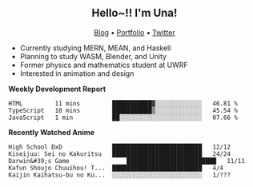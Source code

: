 <h2 align="center">
  Hello~!! I'm Una!
</h2>

<p align="center">
  <a href="https://anarchy.website/">Blog</a> &bull;
  <a href="https://una-ada.github.io/">Portfolio</a> &bull;
  <a href="https://twitter.com/unaxiii">Twitter</a>
</p>

- Currently studying MERN, MEAN, and Haskell
- Planning to study WASM, Blender, and Unity
- Former physics and mathematics student at UWRF
- Interested in animation and design

**Weekly Development Report**

<!--START_SECTION:waka-->
```text
HTML         11 mins         ███████████▓░░░░░░░░░░░░░   46.81 % 
TypeScript   10 mins         ███████████▒░░░░░░░░░░░░░   45.54 % 
JavaScript   1 min           ██░░░░░░░░░░░░░░░░░░░░░░░   07.66 % 
```
<!--END_SECTION:waka-->

**Recently Watched Anime**

<!-- RECENT-ANIME:START -->

    High School DxD              █████████████████████████   12/12
    Kiseijuu: Sei no Kakuritsu   █████████████████████████   24/24
    Darwin&#39;s Game                █████████████████████████   11/11
    Kafun Shoujo Chuuihou! T...  █████████████████████████   4/4
    Kaijin Kaihatsu-bu no Ku...  ░░░░░░░░░░░░░░░░░░░░░░░░░   1/???
<!-- RECENT-ANIME:END -->
